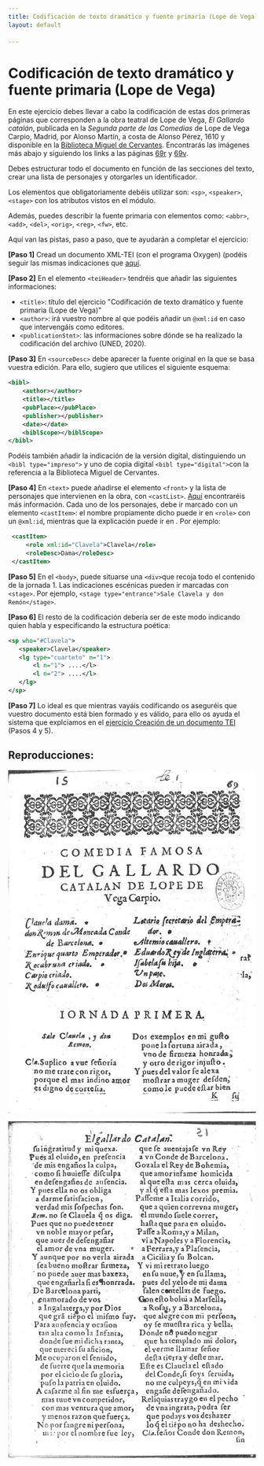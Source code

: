 ```yaml
---
title: Codificación de texto dramático y fuente primaria (Lope de Vega)
layout: default

---
```


# Codificación de texto dramático y fuente primaria (Lope de Vega)

En este ejercicio debes llevar a cabo la codificación de estas dos primeras páginas que corresponden a la obra teatral de Lope de Vega, *El Gallardo catalán*, publicada en la *Segunda parte de las Comedias* de Lope de Vega Carpio, Madrid, por Alonso Martín, a costa de Alonso Pérez, 1610 y disponible en la [Biblioteca Miguel de Cervantes](http://www.cervantesvirtual.com/obra-visor/el-gallardo-catalan--1/html/). Encontrarás las imágenes más abajo y siguiendo los links a las páginas [69r](http://www.cervantesvirtual.com/obra-visor/el-gallardo-catalan--1/html/ff88cee8-82b1-11df-acc7-002185ce6064_2.html) y [69v](http://www.cervantesvirtual.com/obra-visor/el-gallardo-catalan--1/html/ff88cee8-82b1-11df-acc7-002185ce6064_3.html).

Debes estructurar todo el documento en función de las secciones del texto, crear una lista de personajes y otorgarles un identificador.

Los elementos que obligatoriamente debéis utilizar son: `<sp>`, `<speaker>`, `<stage>` con los atributos vistos en el módulo.

Además, puedes describir la fuente primaria con elementos como: `<abbr>`, `<add>`, `<del>`, `<orig>`, `<reg>`, `<fw>`, etc.

Aquí van las pistas, paso a paso, que te ayudarán a completar el ejercicio:

**[Paso 1]** Cread un documento XML-TEI (con el programa Oxygen) (podéis seguir las mismas indicaciones que [aquí]([https://tthub-repo.github.io/ejercicios/3.Creacion-doc-tei](https://tthub.io/beta/aprende/ejercicios/creacion-de-un-documento-tei)).

**[Paso 2]** En el elemento `<teiHeader>` tendréis que añadir las siguientes informaciones:

- `<title>`: título del ejercicio "Codificación de texto dramático y fuente primaria (Lope de Vega)"
- `<author>`: irá vuestro nombre al que podéis añadir un `@xml:id` en caso que intervengáis como editores.
- `<publicationStmt>`: las informaciones sobre dónde se ha realizado la codificación del archivo (UNED, 2020).

**[Paso 3]** En `<sourceDesc>` debe aparecer la fuente original en la que se basa vuestra edición. Para ello, sugiero que utilices el siguiente esquema:

```xml
<bibl>
	<author></author>
	<title></title>
	<pubPlace></pubPlace>
	<publisher></publisher>
	<date></date>
	<biblScope></biblScope>
</bibl>
```

Podéis también añadir la indicación de la versión digital, distinguiendo un `<bibl type="impreso">` y uno de copia digital `<bibl type="digital">`con la referencia a la Biblioteca Miguel de Cervantes.

**[Paso 4]** En `<text>` puede añadirse el elemento `<front>` y la lista de personajes que intervienen en la obra, con `<castList>`. [Aquí](https://tei-c.org/release/doc/tei-p5-doc/en/html/examples-castList.html) encontraréis más información. Cada uno de los personajes, debe ir marcado con un elemento `<castItem>`: el nombre propiamente dicho puede ir en `<role>` con un `@xml:id`, mientras que la explicación puede ir en <roleDesc>. Por ejemplo:

```xml
 <castItem>
     <role xml:id="Clavela">Clavela</role>
     <roleDesc>Dama</roleDesc>
 </castItem>
```

**[Paso 5]** En el `<body>`, puede situarse una `<div>`que recoja todo el contenido de la jornada 1. Las indicaciones escénicas pueden ir marcadas con `<stage>`. Por ejemplo, `<stage type="entrance">Sale Clavela y don Remón</stage>`.

**[Paso 6]** El resto de la codificación debería ser de este modo indicando quien habla y especificando la estructura poética:

```xml
<sp who="#Clavela">
   <speaker>Clavela</speaker>
   <lg type="cuarteto" n="1">
       <l n="1"> ....</l>
       <l n="2"> ....</l>
   </lg>
</sp>
```
	
**[Paso 7]** Lo ideal es que mientras vayáis codificando os aseguréis que vuestro documento está bien formado y es válido, para ello os ayuda el sistema que explciamos en el [ejercicio Creación de un documento TEI](https://tthub.io/beta/aprende/ejercicios/creacion-de-un-documento-tei) (Pasos 4 y 5).

## Reproducciones:

![Ed. 1610, fol. 69r](https://github.com/tthub-repo/ejercicios/blob/master/img/8.Lope_fol.69r.jpg?raw=true)
	
![Ed. 1610, fol. 69v](https://github.com/tthub-repo/ejercicios/blob/master/img/8.Lope_fol.69v.jpg?raw=true)
